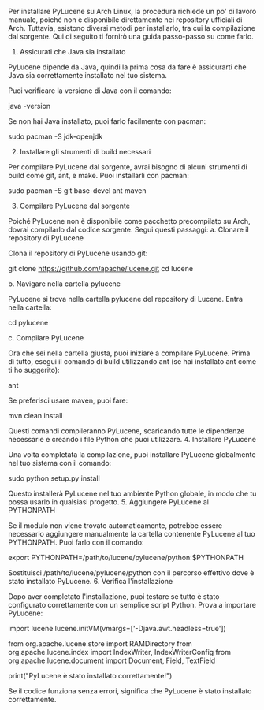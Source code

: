 Per installare PyLucene su Arch Linux, la procedura richiede un po' di lavoro manuale, poiché non è disponibile direttamente nei repository ufficiali di Arch. Tuttavia, esistono diversi metodi per installarlo, tra cui la compilazione dal sorgente. Qui di seguito ti fornirò una guida passo-passo su come farlo.
1. Assicurati che Java sia installato

PyLucene dipende da Java, quindi la prima cosa da fare è assicurarti che Java sia correttamente installato nel tuo sistema.

Puoi verificare la versione di Java con il comando:

java -version

Se non hai Java installato, puoi farlo facilmente con pacman:

sudo pacman -S jdk-openjdk

2. Installare gli strumenti di build necessari

Per compilare PyLucene dal sorgente, avrai bisogno di alcuni strumenti di build come git, ant, e make. Puoi installarli con pacman:

sudo pacman -S git base-devel ant maven

3. Compilare PyLucene dal sorgente

Poiché PyLucene non è disponibile come pacchetto precompilato su Arch, dovrai compilarlo dal codice sorgente. Segui questi passaggi:
a. Clonare il repository di PyLucene

Clona il repository di PyLucene usando git:

git clone https://github.com/apache/lucene.git
cd lucene

b. Navigare nella cartella pylucene

PyLucene si trova nella cartella pylucene del repository di Lucene. Entra nella cartella:

cd pylucene

c. Compilare PyLucene

Ora che sei nella cartella giusta, puoi iniziare a compilare PyLucene. Prima di tutto, esegui il comando di build utilizzando ant (se hai installato ant come ti ho suggerito):

ant

Se preferisci usare maven, puoi fare:

mvn clean install

Questi comandi compileranno PyLucene, scaricando tutte le dipendenze necessarie e creando i file Python che puoi utilizzare.
4. Installare PyLucene

Una volta completata la compilazione, puoi installare PyLucene globalmente nel tuo sistema con il comando:

sudo python setup.py install

Questo installerà PyLucene nel tuo ambiente Python globale, in modo che tu possa usarlo in qualsiasi progetto.
5. Aggiungere PyLucene al PYTHONPATH

Se il modulo non viene trovato automaticamente, potrebbe essere necessario aggiungere manualmente la cartella contenente PyLucene al tuo PYTHONPATH. Puoi farlo con il comando:

export PYTHONPATH=/path/to/lucene/pylucene/python:$PYTHONPATH

Sostituisci /path/to/lucene/pylucene/python con il percorso effettivo dove è stato installato PyLucene.
6. Verifica l'installazione

Dopo aver completato l'installazione, puoi testare se tutto è stato configurato correttamente con un semplice script Python. Prova a importare PyLucene:

import lucene
lucene.initVM(vmargs=['-Djava.awt.headless=true'])

from org.apache.lucene.store import RAMDirectory
from org.apache.lucene.index import IndexWriter, IndexWriterConfig
from org.apache.lucene.document import Document, Field, TextField

print("PyLucene è stato installato correttamente!")

Se il codice funziona senza errori, significa che PyLucene è stato installato correttamente.